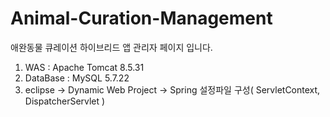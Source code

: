# Animal-Curation-Management


애완동물 큐레이션 하이브리드 앱 관리자 페이지 입니다.

1. WAS : Apache Tomcat 8.5.31
2. DataBase : MySQL 5.7.22
3. eclipse -> Dynamic Web Project -> Spring 설정파일 구성( ServletContext, DispatcherServlet )
